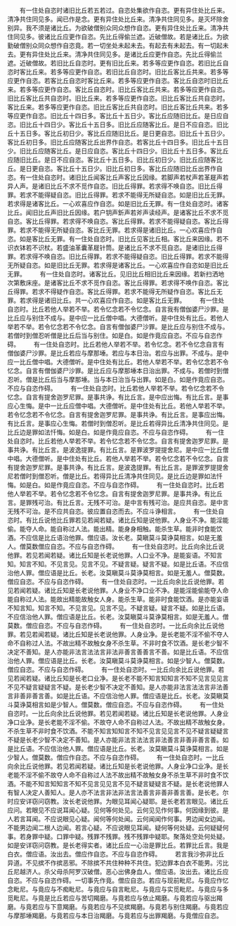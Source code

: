 <!-- { "loadSidebar": true } -->
　　有一住处自恣时诸旧比丘若五若过。自恣处集欲作自恣。更有异住处比丘来。清净共住同见多。闻已作是念。更有异住处比丘来。清净共住同见多。是灭坏除舍别异。我不须是诸比丘。为欲破僧别众同众想作自恣。更有异住处比丘来。清净共住同见多。彼诸比丘应更作自恣。先比丘得偷兰遮。近破僧故。若是诸比丘。为欲勤破僧别众同众想作自恣竟。若一切坐处未起未去。有起去有未起去。有一切起未去。更有异住处比丘来。清净共住同见多。是诸比丘应更作自恣。先比丘得偷兰遮。近破僧故。若旧比丘自恣时。更有旧比丘来。若多等应更作自恣。若旧比丘自恣时客比丘来。若多等应更作自恣。若旧比丘自恣时。旧比丘客比丘共来。若多等应更作自恣。若客比丘自恣时客比丘来。若多等应更作自恣。客比丘自恣时旧比丘来。若多等应更作自恣。客比丘自恣时。旧比丘客比丘共来。若多等应更作自恣。旧比丘客比丘共自恣时。旧比丘来。若多等应更作自恣。旧比丘客比丘共自恣时。客比丘来。若多等应更作自恣。旧比丘客比丘共自恣时。旧比丘客比丘共来。若多等应更作自恣。旧比丘十四日多。客比丘十五日少。客比丘应随旧比丘。是日应自恣。旧比丘十四日少。客比丘十五日多。旧比丘应随客比丘。是日不应自恣。旧比丘十五日多。客比丘初日少。客比丘应随旧比丘。是日更自恣。旧比丘十五日少。客比丘初日多。旧比丘应随客比丘出界作自恣。若客比丘十四日多。旧比丘十五日少。旧比丘应随客比丘。是日应自恣。客比丘十四日少。旧比丘十五日多。客比丘应随旧比丘。是日不应自恣。客比丘十五日多。旧比丘初日少。旧比丘应随客比丘。是日更自恣。客比丘十五日少。旧比丘初日多。客比丘应随旧比丘出界作自恣。有一住处自恣时。诸旧比丘闻客比丘声客比丘因缘。若脚声若杖声若革屣声若异人声。是诸旧比丘不求不觅作自恣。旧比丘得罪。若求得不唤自恣。旧比丘得罪。若求不能得疑自恣。旧比丘得罪。若求不能得无所疑自恣。如是旧比丘无罪。若求得是诸客比丘。一心欢喜应作自恣。如是旧比丘无罪。有一住处自恣时。诸客比丘。闻旧比丘声旧比丘因缘。若户钥声釿声若斧声读经声。是诸客比丘不求不觅自恣。客比丘得罪。若求得不唤自恣。客比丘得罪。若求不能得疑自恣。客比丘得罪。若求不能得无所疑自恣。客比丘无罪。若求得是诸旧比丘。一心欢喜应作自恣。如是客比丘无罪。有一住处自恣时。旧比丘见客比丘相。客比丘来因缘。若不识衣钵若不识杖。若盛油革囊革屣针筒。是诸比丘不求不觅自恣。是诸旧比丘得罪。若求得不唤自恣。旧比丘得罪。若求不能得疑自恣。旧比丘得罪。若求不能得无所疑自恣。如是旧比丘无罪。若求得是诸客比丘。一心欢喜应作自恣如是旧比丘无罪。
　　有一住处自恣时。诸客比丘。见旧比丘相旧比丘来因缘。若新扫洒地次第敷床座。是诸客比丘不求不觅作自恣。客比丘得罪。若求得不唤作自恣。客比丘得罪。若求不得疑作自恣。客比丘得罪。若求不能得无所疑作自恣。客比丘无罪。若求得是诸旧比丘。共一心欢喜应作自恣。如是客比丘无罪。
　　有一住处自恣时。比丘若他人举若不举。若令忆念若不令忆念。自言我有僧伽婆尸沙罪。是比丘应与别住不成与。是中应一比丘僧中唱。大德僧听。是中住处有比丘。若他人举若不举。若令忆念若不令忆念。自言有僧伽婆尸沙罪。是比丘应与别住不成与。若僧时到僧忍听僧是比丘后当与别住。如是白。如是作竟应自恣。不应与自恣作碍。
　　有一住处自恣时。比丘若他人举若不举。若令忆念。若不令忆念自言有僧伽婆尸沙罪。是比丘若应与摩那埵。若应与本日治。若应与出罪。不成与。是中应一比丘僧中唱。大德僧听。是中住处有比丘。若他人举若不举。若令忆念若不令忆念。自言有僧伽婆尸沙罪。是比丘应与摩那埵本日治出罪。不成与。若僧时到僧忍听。僧是比丘后当与摩那埵。当与本日治当与出罪。如是白。如是作竟应自恣。不应与自恣作碍。
　　有一住处自恣时。比丘若他人举若不举。若令忆念若不令忆念。自言有提舍迦罗尼罪。是事共诤。有比丘言。是中应出悔。有比丘言。是事应心生悔。是中一比丘应僧中唱。大德僧听。是中住处有比丘。若他人举若不举。若令忆念若不令忆念。自言有提舍迦罗尼罪。是事共诤。有比丘言。是事应出悔。有比丘言。是事应心生悔。若僧时到僧忍听。是比丘若得异比丘清净共住同见。是比丘边是罪如法忏悔。如是白。如是作竟应自恣。不应与自恣作碍。
　　有一住处自恣时。比丘若他人举若不举。若令忆念若不令忆念。自言有提舍迦罗尼罪。是事共诤。有比丘言。是波逸提罪。有比丘言。是罪波罗提提舍尼。是中应一比丘僧中唱。大德僧听。是中住处有比丘。若他人举若不举。若令忆念若不令忆念。自言有提舍迦罗尼罪。是事共诤。有比丘言。是波逸提罪。有比丘言。是罪波罗提提舍尼若僧时到僧忍听。僧是比丘。若得异比丘清净共住同见。是比丘边是罪如法忏悔。如是白。如是作竟应自恣。不应与自恣作碍。
　　有一住处自恣时。比丘若他人举若不举。若令忆念若不令忆念。自言有提舍迦罗尼罪。是事共诤。有比丘言。是罪残可治。有比丘言。无残不可治。是中言有残可治。是应共自恣。是中言无残不可治。是不应共自恣。彼应置自恣而去。不应斗诤相言。
　　有一住处自恣时。有比丘说他比丘罪若见若闻若疑。诸比丘知是说他罪。人身业不净。能淫能偷。能夺人命。能自称过人法。能出精。能身身相触。能杀生草。能非时食能饮酒。不应信是比丘语治他罪。僧应语。汝长老。莫瞋莫斗莫诤莫相言。如是无羞人。僧莫数僧应自恣。不应与自恣作碍。
　　有一住处自恣时。比丘向余比丘说他罪。若见若闻若疑。诸比丘知是长老说他罪。人口业不净。是能妄语。不知言知。知言不知。不见言见。见言不见。不疑言疑。疑言不疑。如是比丘语。不应信治他人罪。僧应语是比丘。长老。汝莫瞋莫斗莫诤莫相言。如是无羞人。僧莫数。僧应自恣。不应与自恣作碍。
　　有一住处自恣时。一比丘向余比丘说他罪。若见若闻若疑。诸比丘知是长老说他罪。人身业不净口业不净。是能淫能偷能夺人命能自称过人法。能故出精能故触女人身。能杀生草。能非时食能饮酒。是亦能妄语不知言知。知言不知。不见言见。见言不见。不疑言疑。疑言不疑。如是比丘语。不应信治他人罪。僧应语是比丘。长老。汝莫瞋莫斗莫诤莫相言。如是无羞人。僧莫数。僧应自恣。不应与自恣作碍。
　　有一住处自恣时。一比丘向余比丘说他罪。若见若闻若疑。诸比丘知是长老说他罪。人身业净。是长老能不淫不偷不夺人命不自称过人法。不故出精不故触女身不杀生草。不非时食不饮酒。是长老少智不决定不善知。是人亦能非法言法法言非法非善言善善言不善。如是比丘语。不应信治他人罪。僧应语是比丘。长老。汝莫瞋莫斗莫诤莫相言。如是少智人。僧莫数。僧应自恣。不应与自恣作碍。
　　有一住处自恣时。一比丘向余比丘说他罪。若见若闻若疑。诸比丘知是长老口业净。是长老不能不知言知知言不知不见言见见言不见不疑言疑疑言不疑。是长老少智不决定不善知。是人亦能非法言法法言非法善言非善非善言善。如是比丘语。不应信治他人罪。僧应语是比丘。长老。汝莫瞋莫斗莫诤莫相言如是少智人。僧莫数。僧应自恣。不应与自恣作碍。
　　有一住处自恣时。一比丘向余比丘说他罪。若见若闻若疑。诸比丘知是长老说他罪。人身业净口业净。是长老能不淫不偷。不故夺人命不自称过人法。不故出精不故触女身。不杀生草不非时食不饮酒。不能不知言知知言不知不见言见见言不见不疑言疑疑言不疑是长老少智不决定不善知。是人亦能非法言法法言非法善言非善非善言善。如是比丘语。不应信治他人罪。僧应语是比丘。长老。汝莫瞋莫斗莫诤莫相言。如是少智人。僧莫数。僧应作自恣。不应与自恣作碍。
　　有一住处自恣时。一比丘向余比丘说他罪。若见若闻若疑。诸比丘知是长老说他罪。人身业净口业净。是长老能不淫不偷不故夺人命不自称过人法不故出精不故触女身不杀生草不非时食不饮酒。不能不知言知知言不知不见言见见言不见不疑言疑疑言不疑。是长老说他罪人有智人决定人善知人。是人亦不法言非法非法言法善言非善非善言善。是长老。尔时应安详窃问窃教。汝长老说他罪。为眼见耳闻心疑耶。是长老若言眼见。诸比丘应问。若眼见不应说耳闻心疑。见何等何处见。云何见见作何事。何因缘到彼。是人若言耳闻。不应说眼见心疑。闻何等何处闻。云何闻闻作何事。男边闻女边闻。不能男边闻二根人边闻。若言心疑。不应说眼见耳闻。疑何等何处疑。云何疑疑何事。若身罪中疑。口罪中疑。残罪不残罪。残不残罪中疑耶。聚落处空处何处疑。如是安详窃问窃教。是长老得实者。诸比丘应一心治是罪比丘。若罪比丘言。我是白衣。僧应语。汝出去。僧应作自恣。不应与自恣作碍。
　　若言我沙弥非比丘异道。不见摈不作摈恶邪。不除摈不共住种种不共住。犯边罪本白衣不能男。污比丘尼越济人。杀父母杀阿罗汉破僧。恶心出佛身血人。僧应语。汝出去。诸比丘应自恣。不应与自恣作碍。一切事先作竟。僧应自恣。若应与现前毗尼。与竟应作忆念毗尼。与竟应与不痴毗尼。与竟应与自言毗尼。与竟应与实觅毗尼。与竟应与多觅毗尼。与竟是比丘若应与苦切羯磨。与竟若应与依止羯磨。与竟若应与驱出羯磨。与竟若应与下意羯磨。与竟若应与不见摈羯磨。与竟若与别住羯磨。与竟若应与摩那埵羯磨。与竟若应与本日治羯磨。与竟若应与出罪羯磨。与竟僧应自恣。
